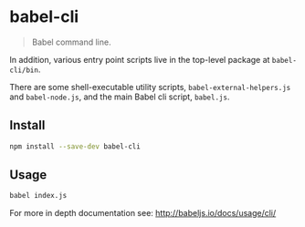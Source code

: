 # babel-cli

> Babel command line.
 
In addition, various entry point scripts live in the top-level package at `babel-cli/bin`.

There are some shell-executable utility scripts, `babel-external-helpers.js` and `babel-node.js`, and the main Babel cli script, `babel.js`.

## Install

```sh
npm install --save-dev babel-cli
```

## Usage 

```sh
babel index.js
```

For more in depth documentation see: http://babeljs.io/docs/usage/cli/
